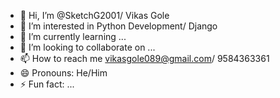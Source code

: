 - 👋 Hi, I’m @SketchG2001/ Vikas Gole
- 👀 I’m interested in Python Development/ Django
- 🌱 I’m currently learning ...
- 💞️ I’m looking to collaborate on ...
- 📫 How to reach me vikasgole089@gmail.com/ 9584363361
- 😄 Pronouns: He/Him
- ⚡ Fun fact: ...

<!---
SketchG2001/SketchG2001 is a ✨ special ✨ repository because its `README.md` (this file) appears on your GitHub profile.
You can click the Preview link to take a look at your changes.
--->

